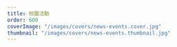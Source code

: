 ```yaml
---
title: 校園活動
order: 600
coverImage: "/images/covers/news-events.cover.jpg"
thumbnail: "/images/covers/news-events.thumbnail.jpg"
---
```

